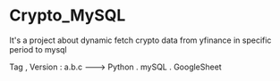# Crypto_MySQL
It's a project about dynamic fetch crypto data from yfinance in specific period to mysql 



Tag , Version : a.b.c   ---> Python . mySQL . GoogleSheet


